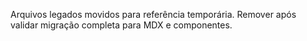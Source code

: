 Arquivos legados movidos para referência temporária.
Remover após validar migração completa para MDX e componentes.
